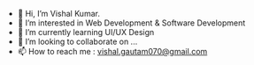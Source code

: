 - 👋 Hi, I’m Vishal Kumar.
- 👀 I’m interested in Web Development & Software Development
- 🌱 I’m currently learning UI/UX Design
- 💞️ I’m looking to collaborate on ...
- 📫 How to reach me : vishal.gautam070@gmail.com

<!---
VishalKumarG11/VishalKumarG11 is a ✨ special ✨ repository because its `README.md` (this file) appears on your GitHub profile.
You can click the Preview link to take a look at your changes.
--->
